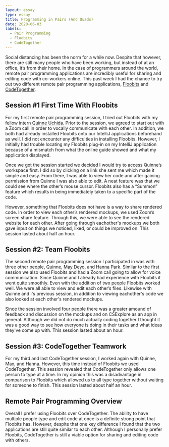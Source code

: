 ```yaml
---
layout: essay
type: essay
title: Programming in Pairs (And Quads)
date: 2020-06-03
labels:
  - Pair Programming
  - Floobits
  - CodeTogether
---
```


Social distancing has been the norm for a while now. Despite that however, there are still many people who have been working, but instead of at an office, it’s from their home. In the case of programmers around the world, remote pair programming applications are incredibly useful for sharing and editing code with co-workers online. This past week I had the chance to try out two different remote pair programming applications, [Floobits](https://floobits.com/) and [CodeTogether](https://www.codetogether.com/).

## Session #1 First Time With Floobits

For my first remote pair programming session, I tried out Floobits with my fellow intern [Quinne Uchida](https://qauchida.github.io/). Prior to the session, we agreed to start out with a Zoom call in order to vocally communicate with each other. In addition, we both had already installed Floobits onto our IntelliJ applications beforehand as well. I did not encounter any difficulties in installing Floobits. However, I initially had trouble locating my Floobits plug-in on my IntelliJ application because of a mismatch from what the online guide showed and what my application displayed. 

Once we got the session started we decided I would try to access Quinne’s workspace first. I did so by clicking on a link she sent me which made it simple and easy. From there, I was able to view her code and after gaining permission from Quinne I was also able to edit. A neat feature was that we could see where the other’s mouse cursor. Floobits also has a “Summon” feature which results in being immediately taken to a specific part of the code.

However, something that Floobits does not have is a way to share rendered code. In order to view each other’s rendered mockups, we used Zoom’s screen share feature. Through this, we were able to see the rendered website for each other. After going through eachother's mockups we both gave input on things we noticed, liked, or could be improved on. This session lasted about half an hour.

## Session #2: Team Floobits

The second remote pair programming session I participated in was with three other people, Quinne, [May Deyo](https://maxdeyo.github.io/), and [Hanna Park](https://hannaparkuh.github.io/). Similar to the first session we also used Floobits and had a Zoom call going to allow for voice communication. Since Quinne and I already had experience with Floobits it went quite smoothly. Even with the addition of two people Floobits worked well. We were all able to view and edit each other’s files. Likewise with Quinne and I's previous session, in addition to viewing eachother's code we also looked at each other's rendered mockups.

Since the session involved four people there was a greater amound of feedback and discussion on the mockups and on CSExplore as an app in general. Although we did not do much actually coding together I thought it was a good way to see how everyone is doing in their tasks and what ideas they've come up with. This session lasted about an hour.

## Session #3: CodeTogether Teamwork

For my third and last CodeTogether session, I worked again with Quinne, Max, and Hanna. However, this time instead of Floobits we used CodeTogether. This session revealed that CodeTogether only allows one person to type at a time. In my opinion this was a disadvantage in comparison to Floobits which allowed us to all type together without waiting for someone to finish. This session lasted about half an hour.

## Remote Pair Programming Overview

Overall I prefer using Floobits over CodeTogether. The ability to have multiple people type and edit code at once is a definite strong point that Floobits has. However, despite that one key difference I found that the two applications are still quite similar to each other. Although I personally prefer Floobits, CodeTogether is still a viable option for sharing and editing code with others.
